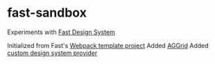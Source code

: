 # fast-sandbox
Experiments with [Fast Design System](https://www.fast.design/)

Initialized from Fast's [Webpack template project](https://www.fast.design/docs/integrations/webpack)
Added [AGGrid](https://www.ag-grid.com/)
Added [custom design system provider](https://www.fast.design/docs/design-systems/creating-a-design-system)